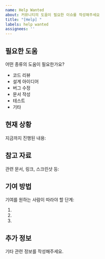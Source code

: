 ```yaml
---
name: Help Wanted
about: 커뮤니티의 도움이 필요한 이슈를 작성해주세요
title: "[Help] "
labels: help wanted
assignees: ''
---
```


## 필요한 도움

어떤 종류의 도움이 필요한가요?

- 코드 리뷰
- 설계 아이디어
- 버그 수정
- 문서 작성
- 테스트
- 기타

## 현재 상황

지금까지 진행된 내용:

## 참고 자료

관련 문서, 링크, 스크린샷 등:

## 기여 방법

기여를 원하는 사람이 따라야 할 단계:

1.
2.
3.

## 추가 정보

기타 관련 정보를 작성해주세요.
